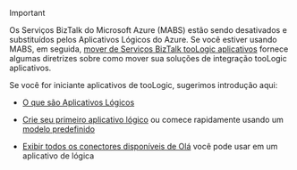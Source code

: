 > [!IMPORTANT]
> Os Serviços BizTalk do Microsoft Azure (MABS) estão sendo desativados e substituídos pelos Aplicativos Lógicos do Azure. Se você estiver usando MABS, em seguida, [mover de Serviços BizTalk tooLogic aplicativos](../articles/logic-apps/logic-apps-move-from-mabs.md) fornece algumas diretrizes sobre como mover sua soluções de integração tooLogic aplicativos. 
> 
> Se você for iniciante aplicativos de tooLogic, sugerimos introdução aqui: 
> 
> - [O que são Aplicativos Lógicos](../articles/logic-apps/logic-apps-what-are-logic-apps.md)  
> 
> - [Crie seu primeiro aplicativo lógico](../articles/logic-apps/logic-apps-create-a-logic-app.md) ou comece rapidamente usando um [modelo predefinido](../articles/logic-apps/logic-apps-use-logic-app-templates.md)  
> 
> - [Exibir todos os conectores disponíveis de Olá](../articles/connectors/apis-list.md) você pode usar em um aplicativo de lógica
